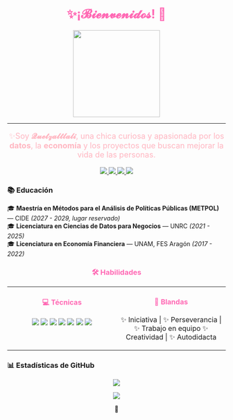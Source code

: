 <h1 align="center" style="color:#ff69b4;"> ✨¡𝓑𝓲𝓮𝓷𝓿𝓮𝓷𝓲𝓭𝓸𝓼! 💌</h1>
<p align="center">
  <img src="https://i.gifer.com/Abs1.gif" width="200">
</p>

---


<p align="center" style="color:#ffb6c1; font-size: 18px;">
✨Soy <b>𝓠𝓾𝓮𝓽𝔃𝓪𝓵𝓽𝓵𝓪𝓵𝓲</b>, una chica curiosa y apasionada por los <b>datos</b>, la <b>economía</b> y los proyectos que buscan mejorar la vida de las personas.  
</p>

<p align="center">
<a href="mailto:ale.quetzaltlali@gmail.com">
<img src="https://img.shields.io/badge/Email-ff69b4?style=for-the-badge&logo=gmail&logoColor=white">
</a>
  
<a href="https://www.linkedin.com/in/alejandra-quetzal-gonzalez-pineda">
<img src="https://img.shields.io/badge/LinkedIn-ffb6c1?style=for-the-badge&logo=linkedin&logoColor=white">
</a>

<a href="https://www.instagram.com/quetzaltlali/">
<img src="https://img.shields.io/badge/Instagram-ff69b4?style=for-the-badge&logo=instagram&logoColor=white">
</a>

<a href="https://x.com/quetzaltlali">
<img src="https://img.shields.io/badge/X-ffb6c1?style=for-the-badge&logo=x&logoColor=white">
</a>
</p>


### 📚 **Educación**  
🎓 **Maestría en Métodos para el Análisis de Políticas Públicas (METPOL)** — CIDE *(2027 - 2029, lugar reservado)*  
🎓 **Licenciatura en Ciencias de Datos para Negocios** — UNRC *(2021 - 2025)*  
🎓 **Licenciatura en Economía Financiera** — UNAM, FES Aragón *(2017 - 2022)*  


<h3 align="center" style="color:#ff69b4;">🛠️ Habilidades</h3>

<table>
<tr>
<td width="50%" valign="top" align="center">

<h4 style="color:#ff69b4;">💻 Técnicas</h4>
<p>
  <img src="https://img.shields.io/badge/Python-ff69b4?style=for-the-badge&logo=python&logoColor=white">
  <img src="https://img.shields.io/badge/R-ffb6c1?style=for-the-badge&logo=r&logoColor=white">
  <img src="https://img.shields.io/badge/PostgreSQL-ff69b4?style=for-the-badge&logo=postgresql&logoColor=white">
  <img src="https://img.shields.io/badge/BigQuery-ffb6c1?style=for-the-badge&logo=google-bigquery&logoColor=white">
  <img src="https://img.shields.io/badge/Airflow-ff69b4?style=for-the-badge&logo=apacheairflow&logoColor=white">
  <img src="https://img.shields.io/badge/Power%20BI-ffb6c1?style=for-the-badge&logo=powerbi&logoColor=white">
  <img src="https://img.shields.io/badge/QGIS-ff69b4?style=for-the-badge&logo=qgis&logoColor=white">
</p>

</td>
<td width="50%" valign="top" align="center">

<h4 style="color:#ff69b4;">🧠 Blandas</h4>
<p>
✨ Iniciativa | ✨ Perseverancia | ✨ Trabajo en equipo 
✨ Creatividad | ✨ Autodidacta
</p>

</td>
</tr>
</table>

### 📊 **Estadísticas de GitHub**  
<p align="center">
  <img src="https://github-readme-stats.vercel.app/api?username=Quetzaltlali&show_icons=true&theme=dracula&title_color=ff69b4&icon_color=ff69b4">
</p>

<p align="center">
  <img src="https://github-readme-stats.vercel.app/api/top-langs/?username=Quetzaltlali&layout=compact&theme=dracula&title_color=ff69b4">
</p>

<p align="center">
🌱</p>
